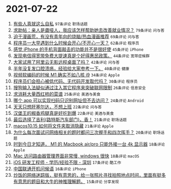 # 2021-07-22

1. [有些人真就这么自私](https://www.v2ex.com/t/791013) `97条评论` `职场话题`
1. [求助帖：亲人是聋哑人，我应该怎样帮助她去改善就业情况？](https://www.v2ex.com/t/791015) `79条评论` `问与答`
1. [迫于漫画荒，有没有青年向的烧脑/热血漫画推荐](https://www.v2ex.com/t/790967) `69条评论` `问与答`
1. [程序员一大早遇到什么时候会开心/不开心一天？](https://www.v2ex.com/t/790971) `62条评论` `程序员`
1. [感觉 iPhone 的手机背面敲击的功能并不是很好使](https://www.v2ex.com/t/790995) `45条评论` `iPhone`
1. [发现电信得宽带免费大提速真是个好得惠民政策。](https://www.v2ex.com/t/791011) `44条评论` `宽带症候群`
1. [大家试用了阿里云无影远程桌面了吗？](https://www.v2ex.com/t/791019) `42条评论` `问与答`
1. [半年没复发口腔溃疡，经验给大家参考一下。](https://www.v2ex.com/t/790992) `40条评论` `健康`
1. [视频软编码的时候 M1 确实不如八核 i9](https://www.v2ex.com/t/791040) `34条评论` `Apple`
1. [程序员们会担心被低代码、无代码开发取代吗？](https://www.v2ex.com/t/791088) `30条评论` `程序员`
1. [搜狗输入法疑似通过注入其它程序来突破联网限制](https://www.v2ex.com/t/791087) `26条评论` `信息安全`
1. [求消耗大量西红柿的菜谱](https://www.v2ex.com/t/791116) `25条评论` `美酒与美食`
1. [哪个 app 可以实现扫码只识别网址但不去访问？](https://www.v2ex.com/t/791114) `24条评论` `Android`
1. [天天只想肝塞尔达，不想上班](https://www.v2ex.com/t/791110) `22条评论` `问与答`
1. [汉堡王的椒香鸡腿真是好吃到爆](https://www.v2ex.com/t/791038) `22条评论` `美酒与美食`
1. [最后选择了吉利(路特斯汽车部门)，香！](https://www.v2ex.com/t/790988) `21条评论` `职场话题`
1. [macos10.15 如何将文件夹取消隐藏](https://www.v2ex.com/t/790981) `21条评论` `Apple`
1. [为什么每次面试问网络相关的题时都问三次握手和四次挥手？](https://www.v2ex.com/t/790966) `20条评论` `职场话题`
1. [时到今日才知道， M1 的 Macbook air/pro 只能外接一台 4k 显示器](https://www.v2ex.com/t/791020) `18条评论` `Apple`
1. [Mac 访问路由器管理界面非常慢, windows 很快](https://www.v2ex.com/t/790986) `18条评论` `macOS`
1. [iOS 研发工程师 - 学历/经验不限 - 深圳](https://www.v2ex.com/t/790968) `17条评论` `酷工作`
1. [中国联通开机问候语](https://www.v2ex.com/t/790972) `16条评论` `iPhone`
1. [炒饭的网络迷踪版，挺有意思的，给一张照片寻找拍照地点时间，里面有挺多有意思的题目和大牛的神推理解题。](https://www.v2ex.com/t/791035) `15条评论` `分享发现`
